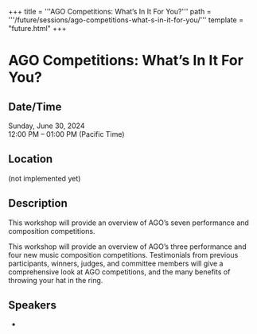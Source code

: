 +++
title = '''AGO Competitions: What’s In It For You?'''
path = '''/future/sessions/ago-competitions-what-s-in-it-for-you/'''
template = "future.html"
+++

<h1>AGO Competitions: What’s In It For You?</h1>
<h2>Date/Time</h2>
<p>Sunday, June 30, 2024<br>
12:00 PM – 01:00 PM (Pacific Time)</p>
<h2>Location</h2>
(not implemented yet)
<h2>Description</h2>
This workshop will provide an overview of AGO’s seven performance and composition competitions.

This workshop will provide an overview of AGO’s three performance and four new music composition competitions.  Testimonials from previous participants, winners, judges, and committee members will give a comprehensive look at AGO competitions, and the many benefits of throwing your hat in the ring.
<h2>Speakers</h2>
<ul><li><bound method Speaker.link of Speaker(data=SpeakerData(presenter_at=['E54337CB-A1CD-4A41-964E-F1AC67FCF480'], speaker_biography='Jonathan Ryan, FAGO, ChM has served as the AGOâ€™s Vice President/Councilor for Competitions and New Music since 2020.  A graduate of the Cleveland Institute of Music and Eastman School of Music, he holds six First Prize awards in major national and international competitions.  As a soloist and conductor, he has premiered works by numerous composers, including Cecilia McDowall, Philip Moore, and Zachary Wadsworth.  From 2017 to 2023, he was Director of Music at Saint Michael and All Angels Episcopal Church in Dallas, TX where he founded the RSCM-based chorister program and Compline Choir, headed the premiere of nine commissioned pieces for the churchâ€™s 75th anniversary, and directed the churchâ€™s choirs in two services for the 2023 National Conference of the Association of Anglican Musicians.     www.jonathan-ryan.com  ', speaker_display_name='M. Jonathan Ryan', speaker_first_name='M. Jonathan', speaker_last_name='Ryan', speaker_stub='F7019A5C-4764-41F1-BDF0-9C7377FBD8FD', speaker_title='', updated_date=datetime.date(2023, 9, 4)), updated=False, deleted=False)></li>

